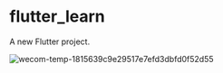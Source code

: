 # flutter_learn

A new Flutter project.

![wecom-temp-1815639c9e29517e7efd3dbfd0f52d55](https://user-images.githubusercontent.com/5234441/174800761-df4eb270-7ccb-4643-94ab-5026d7d1a36d.png)
